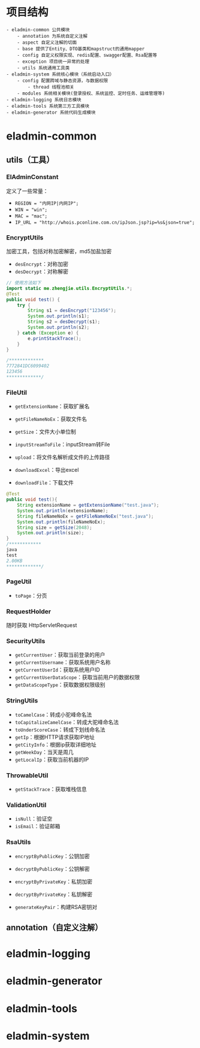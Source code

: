 # 项目结构

```text
- eladmin-common 公共模块
    - annotation 为系统自定义注解
    - aspect 自定义注解的切面
    - base 提供了Entity、DTO基类和mapstruct的通用mapper
    - config 自定义权限实现、redis配置、swagger配置、Rsa配置等
    - exception 项目统一异常的处理
    - utils 系统通用工具类
- eladmin-system 系统核心模块（系统启动入口）
	- config 配置跨域与静态资源，与数据权限
	    - thread 线程池相关
	- modules 系统相关模块(登录授权、系统监控、定时任务、运维管理等)
- eladmin-logging 系统日志模块
- eladmin-tools 系统第三方工具模块
- eladmin-generator 系统代码生成模块
```

# eladmin-common

## utils（工具）

### ElAdminConstant

定义了一些常量：

+ `REGION = "内网IP|内网IP";`
+ `WIN = "win";`
+ `MAC = "mac";`
+ `IP_URL = "http://whois.pconline.com.cn/ipJson.jsp?ip=%s&json=true";`

### EncryptUtils

加密工具，包括对称加密解密，md5加盐加密

+ `desEncrypt`：对称加密
+ `desDecrypt`：对称解密

```java
// 使用方法如下
import static me.zhengjie.utils.EncryptUtils.*;
@Test
public void test() {
    try {
        String s1 = desEncrypt("123456");
        System.out.println(s1);
        String s2 = desDecrypt(s1);
        System.out.println(s2);
    } catch (Exception e) {
        e.printStackTrace();
    }
}

/*************
7772841DC6099402
123456
*************/
```

### FileUtil

+ `getExtensionName`：获取扩展名
+ `getFileNameNoEx`：获取文件名
+ `getSize`：文件大小单位制
+ `inputStreamToFile`：inputStream转File

+ `upload`：将文件名解析成文件的上传路径

+ `downloadExcel`：导出excel

+ `downloadFile`：下载文件

```java
@Test
public void test(){
    String extensionName = getExtensionName("test.java");
    System.out.println(extensionName);
    String fileNameNoEx = getFileNameNoEx("test.java");
    System.out.println(fileNameNoEx);
    String size = getSize(2048);
    System.out.println(size);
}
/************
java
test
2.00KB
*************/
```

### PageUtil

+ `toPage`：分页

### RequestHolder

随时获取 HttpServletRequest

### SecurityUtils

+ `getCurrentUser`：获取当前登录的用户
+ `getCurrentUsername`：获取系统用户名称
+ `getCurrentUserId`：获取系统用户ID
+ `getCurrentUserDataScope`：获取当前用户的数据权限
+ `getDataScopeType`：获取数据权限级别

### StringUtils

+ `toCamelCase`：转成小驼峰命名法
+ `toCapitalizeCamelCase`：转成大驼峰命名法
+ `toUnderScoreCase`：转成下划线命名法
+ `getIp`：根据HTTP请求获取IP地址
+ `getCityInfo`：根据ip获取详细地址
+ `getWeekDay`：当天是周几
+ `getLocalIp`：获取当前机器的IP

### ThrowableUtil

+ `getStackTrace`：获取堆栈信息

### ValidationUtil

+ `isNull`：验证空
+ `isEmail`：验证邮箱

### RsaUtils

+ `encryptByPublicKey`：公钥加密

+ `decryptByPublicKey`：公钥解密
+ `encryptByPrivateKey`：私钥加密
+ `decryptByPrivateKey`：私钥解密
+ `generateKeyPair`：构建RSA密钥对

## annotation（自定义注解）



# eladmin-logging

# eladmin-generator

# eladmin-tools

# eladmin-system